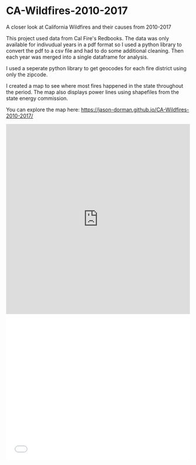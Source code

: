# CA-Wildfires-2010-2017
A closer look at California Wildfires and their causes from 2010-2017

This project used data from Cal Fire's Redbooks. The data was only available for indivudual years in a pdf format so I used a python library to convert the pdf to a csv file and had to do some additional cleaning. Then each year was merged into a single dataframe for analysis. 

I used a seperate python library to get geocodes for each fire district using only the zipcode. 

I created a map to see where most fires happened in the state throughout the period. The map also displays power lines using shapefiles from the state energy commission.

You can explore the map here:
https://jason-dorman.github.io/CA-Wildfires-2010-2017/

<iframe width="100%" height="520" frameborder="0" src="https://nbcuniversal.carto.com/u/nbc-sandiego/builder/4461c79f-d3da-4258-912c-d1dc7031ff79/embed" allowfullscreen webkitallowfullscreen mozallowfullscreen oallowfullscreen msallowfullscreen></iframe>

<iframe title="WILDFIRES CAUSED BY POWER LINES" aria-label="Interactive line chart" id="datawrapper-chart-rtmSt" src="//datawrapper.dwcdn.net/rtmSt/1/" scrolling="no" frameborder="0" style="width: 0; min-width: 100% !important; border: none;" height="400"></iframe><script type="text/javascript">!function(){"use strict";window.addEventListener("message",function(a){if(void 0!==a.data["datawrapper-height"])for(var e in a.data["datawrapper-height"]){var t=document.getElementById("datawrapper-chart-"+e)||document.querySelector("iframe[src*='"+e+"']");t&&(t.style.height=a.data["datawrapper-height"][e]+"px")}})}();</script>
